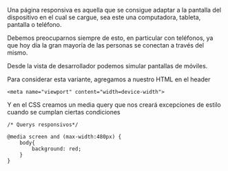 Una página responsiva es aquella que se consigue adaptar a la pantalla del dispositivo en el cual se cargue, sea este una computadora, tableta, pantalla o teléfono. 

Debemos preocuparnos siempre de esto, en particular con teléfonos, ya que hoy día la gran mayoría de las personas se conectan a través del mismo.

Desde la vista de desarrollador podemos simular pantallas de móviles.

Para considerar esta variante, agregamos a nuestro HTML en el header

```
<meta name="viewport" content="width=device-width">
```

Y en el CSS creamos un media query  que nos creará excepciones de estilo cuando se cumplan ciertas condiciones

```
/* Querys responsivos*/

@media screen and (max-width:480px) {
	body{
		background: red;
	}
}
```
